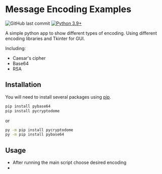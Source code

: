 # Message Encoding Examples

![GitHub last commit](https://img.shields.io/github/last-commit/TadPal/PythonProject)
[![Python 3.9+](https://img.shields.io/badge/python-3.6-blue.svg)](https://www.python.org/downloads/release/python-360/)

A simple python app to show different types of encoding. Using different encoding libraries and Tkinter for GUI.

Including:
- Caesar's cipher
- Base64
- RSA

## Installation

You will need to install several packages using [pip](https://pip.pypa.io).

```bash
pip install pybase64
pip install pycryptodome
```

or

```bash
py -m pip install pycryptodome
py -m pip install pybase64
```

## Usage

- After running the main script choose desired encoding
- 